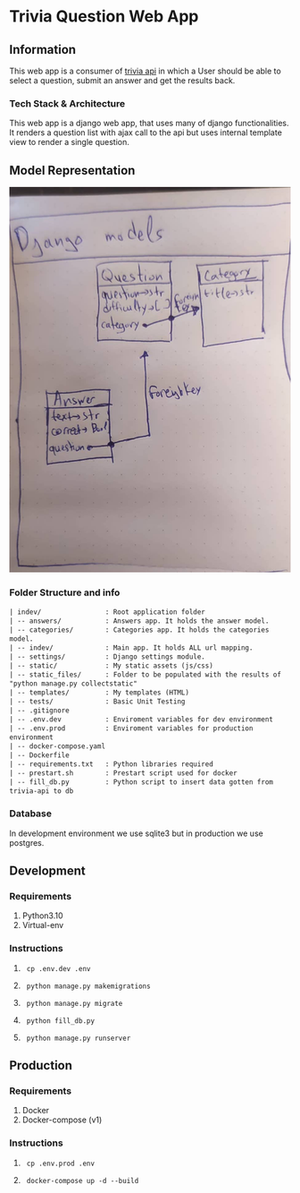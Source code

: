 # Trivia Question Web App

## Information
This web app is a consumer of [trivia api](https://the-trivia-api.com/) in which a User should
be able to select a question, submit an answer and get the results back.

### Tech Stack & Architecture
This web app is a django web app, that uses many of django functionalities. 
It renders a question list with ajax call to the api but uses internal template view to render a single question.

## Model Representation
![Django Models](django_models.jpg)

### Folder Structure and info
    | indev/                : Root application folder
    | -- answers/           : Answers app. It holds the answer model.
    | -- categories/        : Categories app. It holds the categories model.
    | -- indev/             : Main app. It holds ALL url mapping.
    | -- settings/          : Django settings module. 
    | -- static/            : My static assets (js/css)
    | -- static_files/      : Folder to be populated with the results of "python manage.py collectstatic"
    | -- templates/         : My templates (HTML)
    | -- tests/             : Basic Unit Testing
    | -- .gitignore
    | -- .env.dev           : Enviroment variables for dev environment
    | -- .env.prod          : Enviroment variables for production environment
    | -- docker-compose.yaml
    | -- Dockerfile
    | -- requirements.txt   : Python libraries required
    | -- prestart.sh        : Prestart script used for docker
    | -- fill_db.py         : Python script to insert data gotten from trivia-api to db

### Database
In development environment we use sqlite3 but in production we use postgres.

## Development

### Requirements
1. Python3.10
2. Virtual-env

### Instructions
1. ```shell
    cp .env.dev .env
    ```
2. ```shell
    python manage.py makemigrations
    ```
3. ```shell
    python manage.py migrate
    ```
4. ```shell
    python fill_db.py
    ```
5. ```shell
    python manage.py runserver
    ```

## Production

### Requirements
1. Docker
2. Docker-compose (v1)

### Instructions
1. ```shell
    cp .env.prod .env
    ```
2. ```shell
    docker-compose up -d --build
    ```


